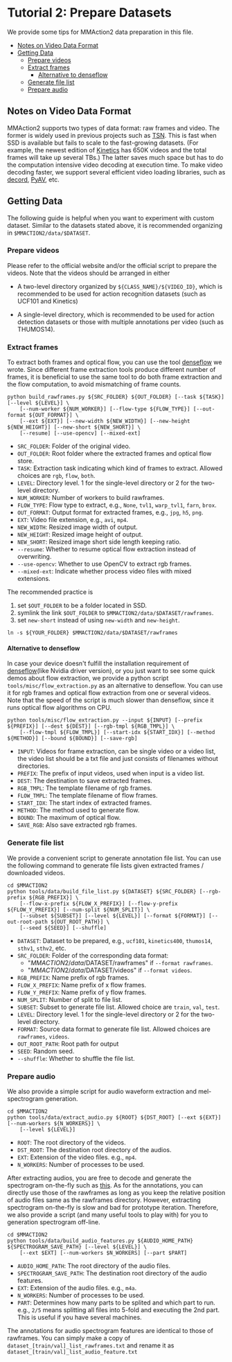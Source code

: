 # Tutorial 2: Prepare Datasets

We provide some tips for MMAction2 data preparation in this file.

<!-- TOC -->

- [Notes on Video Data Format](#notes-on-video-data-format)
- [Getting Data](#getting-data)
  - [Prepare videos](#prepare-videos)
  - [Extract frames](#extract-frames)
    - [Alternative to denseflow](#alternative-to-denseflow)
  - [Generate file list](#generate-file-list)
  - [Prepare audio](#prepare-audio)

<!-- TOC -->

## Notes on Video Data Format

MMAction2 supports two types of data format: raw frames and video. The former is widely used in previous projects such as [TSN](https://github.com/yjxiong/temporal-segment-networks).
This is fast when SSD is available but fails to scale to the fast-growing datasets.
(For example, the newest edition of [Kinetics](https://deepmind.com/research/open-source/open-source-datasets/kinetics/) has 650K  videos and the total frames will take up several TBs.)
The latter saves much space but has to do the computation intensive video decoding at execution time.
To make video decoding faster, we support several efficient video loading libraries, such as [decord](https://github.com/zhreshold/decord), [PyAV](https://github.com/PyAV-Org/PyAV), etc.

## Getting Data

The following guide is helpful when you want to experiment with custom dataset.
Similar to the datasets stated above, it is recommended organizing in `$MMACTION2/data/$DATASET`.

### Prepare videos

Please refer to the official website and/or the official script to prepare the videos.
Note that the videos should be arranged in either

- A two-level directory organized by `${CLASS_NAME}/${VIDEO_ID}`, which is recommended to be used for action recognition datasets (such as UCF101 and Kinetics)

- A single-level directory, which is recommended to be used for action detection datasets or those with multiple annotations per video (such as THUMOS14).

### Extract frames

To extract both frames and optical flow, you can use the tool [denseflow](https://github.com/open-mmlab/denseflow) we wrote.
Since different frame extraction tools produce different number of frames,
it is beneficial to use the same tool to do both frame extraction and the flow computation, to avoid mismatching of frame counts.

```shell
python build_rawframes.py ${SRC_FOLDER} ${OUT_FOLDER} [--task ${TASK}] [--level ${LEVEL}] \
    [--num-worker ${NUM_WORKER}] [--flow-type ${FLOW_TYPE}] [--out-format ${OUT_FORMAT}] \
    [--ext ${EXT}] [--new-width ${NEW_WIDTH}] [--new-height ${NEW_HEIGHT}] [--new-short ${NEW_SHORT}] \
    [--resume] [--use-opencv] [--mixed-ext]
```

- `SRC_FOLDER`: Folder of the original video.
- `OUT_FOLDER`: Root folder where the extracted frames and optical flow store.
- `TASK`: Extraction task indicating which kind of frames to extract. Allowed choices are `rgb`, `flow`, `both`.
- `LEVEL`: Directory level. 1 for the single-level directory or 2 for the two-level directory.
- `NUM_WORKER`: Number of workers to build rawframes.
- `FLOW_TYPE`: Flow type to extract, e.g., `None`, `tvl1`, `warp_tvl1`, `farn`, `brox`.
- `OUT_FORMAT`: Output format for extracted frames, e.g., `jpg`, `h5`, `png`.
- `EXT`: Video file extension, e.g., `avi`, `mp4`.
- `NEW_WIDTH`: Resized image width of output.
- `NEW_HEIGHT`: Resized image height of output.
- `NEW_SHORT`: Resized image short side length keeping ratio.
- `--resume`: Whether to resume optical flow extraction instead of overwriting.
- `--use-opencv`: Whether to use OpenCV to extract rgb frames.
- `--mixed-ext`: Indicate whether process video files with mixed extensions.

The recommended practice is

1. set `$OUT_FOLDER` to be a folder located in SSD.
2. symlink the link `$OUT_FOLDER` to `$MMACTION2/data/$DATASET/rawframes`.
3. set `new-short` instead of using `new-width` and `new-height`.

```shell
ln -s ${YOUR_FOLDER} $MMACTION2/data/$DATASET/rawframes
```

#### Alternative to denseflow

In case your device doesn't fulfill the installation requirement of [denseflow](https://github.com/open-mmlab/denseflow)(like Nvidia driver version), or you just want to see some quick demos about flow extraction, we provide a python script `tools/misc/flow_extraction.py` as an alternative to denseflow. You can use it for rgb frames and optical flow extraction from one or several videos. Note that the speed of the script is much slower than denseflow, since it runs optical flow algorithms on CPU.

```shell
python tools/misc/flow_extraction.py --input ${INPUT} [--prefix ${PREFIX}] [--dest ${DEST}] [--rgb-tmpl ${RGB_TMPL}] \
    [--flow-tmpl ${FLOW_TMPL}] [--start-idx ${START_IDX}] [--method ${METHOD}] [--bound ${BOUND}] [--save-rgb]
```

- `INPUT`:  Videos for frame extraction, can be single video or a video list, the video list should be a txt file and just consists of filenames without directories.
- `PREFIX`: The prefix of input videos, used when input is a video list.
- `DEST`: The destination to save extracted frames.
- `RGB_TMPL`: The template filename of rgb frames.
- `FLOW_TMPL`: The template filename of flow frames.
- `START_IDX`: The start index of extracted frames.
- `METHOD`: The method used to generate flow.
- `BOUND`: The maximum of optical flow.
- `SAVE_RGB`: Also save extracted rgb frames.

### Generate file list

We provide a convenient script to generate annotation file list. You can use the following command to generate file lists given extracted frames / downloaded videos.

```shell
cd $MMACTION2
python tools/data/build_file_list.py ${DATASET} ${SRC_FOLDER} [--rgb-prefix ${RGB_PREFIX}] \
    [--flow-x-prefix ${FLOW_X_PREFIX}] [--flow-y-prefix ${FLOW_Y_PREFIX}] [--num-split ${NUM_SPLIT}] \
    [--subset ${SUBSET}] [--level ${LEVEL}] [--format ${FORMAT}] [--out-root-path ${OUT_ROOT_PATH}] \
    [--seed ${SEED}] [--shuffle]
```

- `DATASET`: Dataset to be prepared, e.g., `ucf101`, `kinetics400`, `thumos14`, `sthv1`, `sthv2`, etc.
- `SRC_FOLDER`: Folder of the corresponding data format:
  - "$MMACTION2/data/$DATASET/rawframes" if `--format rawframes`.
  - "$MMACTION2/data/$DATASET/videos" if `--format videos`.
- `RGB_PREFIX`: Name prefix of rgb frames.
- `FLOW_X_PREFIX`: Name prefix of x flow frames.
- `FLOW_Y_PREFIX`: Name prefix of y flow frames.
- `NUM_SPLIT`: Number of split to file list.
- `SUBSET`: Subset to generate file list. Allowed choice are `train`, `val`, `test`.
- `LEVEL`: Directory level. 1 for the single-level directory or 2 for the two-level directory.
- `FORMAT`: Source data format to generate file list. Allowed choices are `rawframes`, `videos`.
- `OUT_ROOT_PATH`: Root path for output
- `SEED`: Random seed.
- `--shuffle`: Whether to shuffle the file list.

### Prepare audio

We also provide a simple script for audio waveform extraction and mel-spectrogram generation.

```shell
cd $MMACTION2
python tools/data/extract_audio.py ${ROOT} ${DST_ROOT} [--ext ${EXT}] [--num-workers ${N_WORKERS}] \
    [--level ${LEVEL}]
```

- `ROOT`: The root directory of the videos.
- `DST_ROOT`: The destination root directory of the audios.
- `EXT`: Extension of the video files. e.g., `mp4`.
- `N_WORKERS`: Number of processes to be used.

After extracting audios, you are free to decode and generate the spectrogram on-the-fly such as [this](/configs/recognition_audio/resnet/tsn_r50_64x1x1_100e_kinetics400_audio.py). As for the annotations, you can directly use those of the rawframes as long as you keep the relative position of audio files same as the rawframes directory. However, extracting spectrogram on-the-fly is slow and bad for prototype iteration. Therefore, we also provide a script (and many useful tools to play with) for you to generation spectrogram off-line.

```shell
cd $MMACTION2
python tools/data/build_audio_features.py ${AUDIO_HOME_PATH} ${SPECTROGRAM_SAVE_PATH} [--level ${LEVEL}] \
    [--ext $EXT] [--num-workers $N_WORKERS] [--part $PART]
```

- `AUDIO_HOME_PATH`: The root directory of the audio files.
- `SPECTROGRAM_SAVE_PATH`: The destination root directory of the audio features.
- `EXT`: Extension of the audio files. e.g., `m4a`.
- `N_WORKERS`: Number of processes to be used.
- `PART`: Determines how many parts to be splited and which part to run. e.g., `2/5` means splitting all files into 5-fold and executing the 2nd part. This is useful if you have several machines.

The annotations for audio spectrogram features are identical to those of rawframes. You can simply make a copy of `dataset_[train/val]_list_rawframes.txt` and rename it as `dataset_[train/val]_list_audio_feature.txt`
